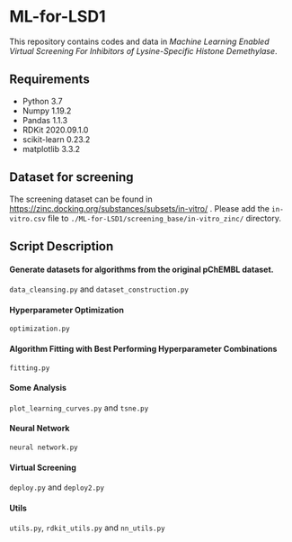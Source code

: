 # ML-for-LSD1

This repository contains codes and data in *Machine Learning Enabled Virtual Screening For Inhibitors of Lysine-Specific Histone Demethylase*.



## Requirements
* Python 3.7
* Numpy 1.19.2
* Pandas 1.1.3
* RDKit 2020.09.1.0
* scikit-learn 0.23.2
* matplotlib 3.3.2





## Dataset for screening
The screening dataset can be found in https://zinc.docking.org/substances/subsets/in-vitro/ . Please add the `in-vitro.csv` file to `./ML-for-LSD1/screening_base/in-vitro_zinc/` directory.


## Script Description


#### Generate datasets for algorithms from the original pChEMBL dataset.
`data_cleansing.py` and `dataset_construction.py`

#### Hyperparameter Optimization
`optimization.py`

#### Algorithm Fitting with Best Performing Hyperparameter Combinations
`fitting.py`

#### Some Analysis
`plot_learning_curves.py` and `tsne.py`

#### Neural Network
`neural network.py`

#### Virtual Screening
`deploy.py` and `deploy2.py`

#### Utils
`utils.py`, `rdkit_utils.py` and `nn_utils.py`
